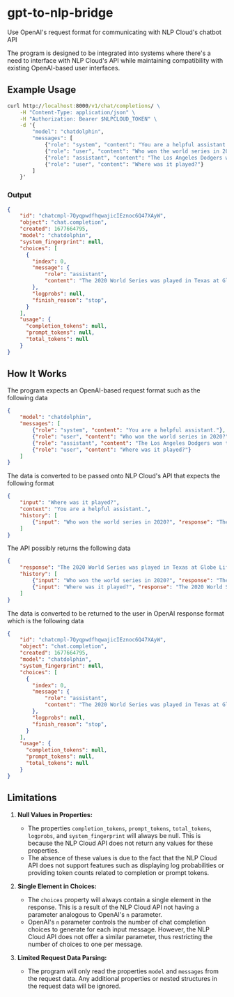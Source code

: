 # gpt-to-nlp-bridge
Use OpenAI's request format for communicating with NLP Cloud's chatbot API

The program is designed to be integrated into systems where there's a need to interface with NLP Cloud's API while maintaining compatibility with existing OpenAI-based user interfaces.

## Example Usage

```bat
curl http://localhost:8000/v1/chat/completions/ \
    -H "Content-Type: application/json" \
    -H "Authorization: Bearer $NLPCLOUD_TOKEN" \
    -d '{
        "model": "chatdolphin",
        "messages": [
            {"role": "system", "content": "You are a helpful assistant."},
            {"role": "user", "content": "Who won the world series in 2020?"},
            {"role": "assistant", "content": "The Los Angeles Dodgers won the World Series in 2020."},
            {"role": "user", "content": "Where was it played?"}
        ]
    }'
```

### Output

```json
{
    "id": "chatcmpl-7QyqpwdfhqwajicIEznoc6Q47XAyW",
    "object": "chat.completion",
    "created": 1677664795,
    "model": "chatdolphin",
    "system_fingerprint": null,
    "choices": [
      {
        "index": 0,
        "message": {
            "role": "assistant",
            "content": "The 2020 World Series was played in Texas at Globe Life Field in Arlington."
        },
        "logprobs": null,
        "finish_reason": "stop",
      }
    ],
    "usage": {
      "completion_tokens": null,
      "prompt_tokens": null,
      "total_tokens": null
    }
}
```

## How It Works

The program expects an OpenAI-based request format such as the following data

```json
{
    "model": "chatdolphin",
    "messages": [
        {"role": "system", "content": "You are a helpful assistant."},
        {"role": "user", "content": "Who won the world series in 2020?"},
        {"role": "assistant", "content": "The Los Angeles Dodgers won the World Series in 2020."},
        {"role": "user", "content": "Where was it played?"}
    ]
}
```

The data is converted to be passed onto NLP Cloud's API that expects the following format

```json
{
    "input": "Where was it played?",
    "context": "You are a helpful assistant.",
    "history": [
        {"input": "Who won the world series in 2020?", "response": "The Los Angeles Dodgers won the World Series in 2020."}
    ]
}
```

The API possibly returns the following data

```json
{
    "response": "The 2020 World Series was played in Texas at Globe Life Field in Arlington.",
    "history": [
        {"input": "Who won the world series in 2020?", "response": "The Los Angeles Dodgers won the World Series in 2020."},
        {"input": "Where was it played?", "response": "The 2020 World Series was played in Texas at Globe Life Field in Arlington."}
    ]
}
```

The data is converted to be returned to the user in OpenAI response format which is the following data

```json
{
    "id": "chatcmpl-7QyqpwdfhqwajicIEznoc6Q47XAyW",
    "object": "chat.completion",
    "created": 1677664795,
    "model": "chatdolphin",
    "system_fingerprint": null,
    "choices": [
      {
        "index": 0,
        "message": {
            "role": "assistant",
            "content": "The 2020 World Series was played in Texas at Globe Life Field in Arlington."
        },
        "logprobs": null,
        "finish_reason": "stop",
      }
    ],
    "usage": {
      "completion_tokens": null,
      "prompt_tokens": null,
      "total_tokens": null
    }
}
```

## Limitations

1. **Null Values in Properties:**
    - The properties `completion_tokens`, `prompt_tokens`, `total_tokens`, `logprobs`, and `system_fingerprint` will always be null. This is because the NLP Cloud API does not return any values for these properties.
    - The absence of these values is due to the fact that the NLP Cloud API does not support features such as displaying log probabilities or providing token counts related to completion or prompt tokens.

2. **Single Element in Choices:**
    - The `choices` property will always contain a single element in the response. This is a result of the NLP Cloud API not having a parameter analogous to OpenAI's `n` parameter.
    - OpenAI's `n` parameter controls the number of chat completion choices to generate for each input message. However, the NLP Cloud API does not offer a similar parameter, thus restricting the number of choices to one per message.
  
3. **Limited Request Data Parsing:**
    - The program will only read the properties `model` and `messages` from the request data. Any additional properties or nested structures in the request data will be ignored.
